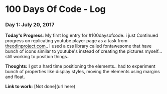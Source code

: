 # 100 Days Of Code - Log

### Day 1: July 20, 2017 

**Today's Progress**: My first log entry for #100daysofcode. i just Continued progress on replicating youtube player page as a task from [theodinproject.com](https://www.theodinproject.com).. I used a css library called fontawesome that have bunch of icons similar to youtube's instead of creating the pictures myself... still working to position things..

**Thoughts:** I got a hard time positioning the elements.. had to experiment bunch of properties like display styles, moving the elements using margins and float.

**Link to work:** [Not done](url here)
